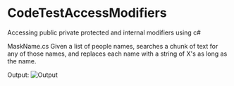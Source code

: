# CodeTestAccessModifiers

Accessing public private protected and internal modifiers using c#

MaskName.cs
Given a list of people names, searches a chunk of text for any of those names, and replaces each name with a string of X's as long as the name.


Output:
![Output](https://user-images.githubusercontent.com/35272686/139785432-5402bc40-a925-4a8c-85f8-ab114eac8aeb.JPG)
